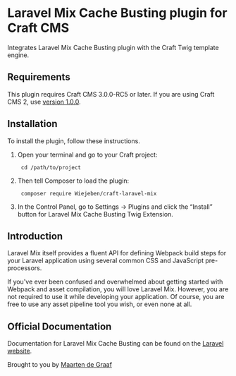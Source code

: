 # Laravel Mix Cache Busting plugin for Craft CMS

Integrates Laravel Mix Cache Busting plugin with the Craft Twig template engine.

## Requirements

This plugin requires Craft CMS 3.0.0-RC5 or later. If you are using Craft CMS 2, use [version 1.0.0](https://github.com/Wiejeben/craft-laravel-mix/releases/tag/1.0.0).

## Installation

To install the plugin, follow these instructions.

1. Open your terminal and go to your Craft project:

        cd /path/to/project

2. Then tell Composer to load the plugin:

        composer require Wiejeben/craft-laravel-mix

3. In the Control Panel, go to Settings → Plugins and click the “Install” button for Laravel Mix Cache Busting Twig Extension.


## Introduction

Laravel Mix itself provides a fluent API for defining Webpack build steps for your Laravel application using several common CSS and JavaScript pre-processors.

If you've ever been confused and overwhelmed about getting started with Webpack and asset compilation, you will love Laravel Mix. However, you are not required to use it while developing your application. Of course, you are free to use any asset pipeline tool you wish, or even none at all.

## Official Documentation

Documentation for Laravel Mix Cache Busting can be found on the [Laravel website](https://laravel.com/docs/5.4/mix#versioning-and-cache-busting).

Brought to you by [Maarten de Graaf](http://maarten.co.uk)
